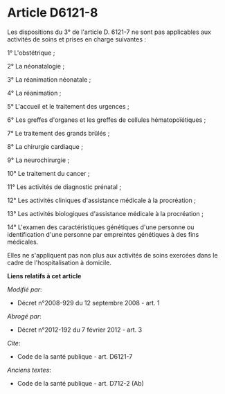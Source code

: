 # Article D6121-8

Les dispositions du 3° de l'article D. 6121-7 ne sont pas applicables aux activités de soins et prises en charge suivantes : 

1° L'obstétrique ; 

2° La néonatalogie ; 

3° La réanimation néonatale ; 

4° La réanimation ; 

5° L'accueil et le traitement des urgences ; 

6° Les greffes d'organes et les greffes de cellules hématopoïétiques ; 

7° Le traitement des grands brûlés ; 

8° La chirurgie cardiaque ; 

9° La neurochirurgie ; 

10° Le traitement du cancer ; 

11° Les activités de diagnostic prénatal ; 

12° Les activités cliniques d'assistance médicale à la procréation ; 

13° Les activités biologiques d'assistance médicale à la procréation ; 

14° L'examen des caractéristiques génétiques d'une personne ou identification d'une personne par empreintes génétiques à des
fins médicales. 

Elles ne s'appliquent pas non plus aux activités de soins exercées dans le cadre de l'hospitalisation à domicile.

**Liens relatifs à cet article**

_Modifié par_:

  - Décret n°2008-929 du 12 septembre 2008 - art. 1

_Abrogé par_:

  - Décret n°2012-192 du 7 février 2012 - art. 3

_Cite_:

  - Code de la santé publique - art. D6121-7

_Anciens textes_:

  - Code de la santé publique - art. D712-2 (Ab)
